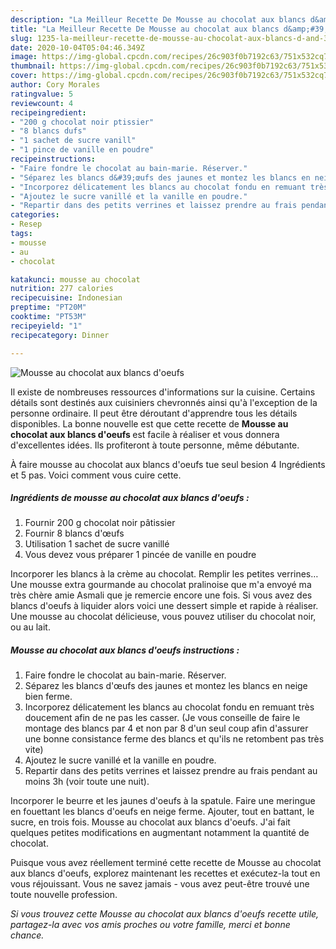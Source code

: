 ```yaml
---
description: "La Meilleur Recette De Mousse au chocolat aux blancs d&amp;#39;oeufs"
title: "La Meilleur Recette De Mousse au chocolat aux blancs d&amp;#39;oeufs"
slug: 1235-la-meilleur-recette-de-mousse-au-chocolat-aux-blancs-d-and-39-oeufs
date: 2020-10-04T05:04:46.349Z
image: https://img-global.cpcdn.com/recipes/26c903f0b7192c63/751x532cq70/mousse-au-chocolat-aux-blancs-doeufs-photo-principale-de-la-recette.jpg
thumbnail: https://img-global.cpcdn.com/recipes/26c903f0b7192c63/751x532cq70/mousse-au-chocolat-aux-blancs-doeufs-photo-principale-de-la-recette.jpg
cover: https://img-global.cpcdn.com/recipes/26c903f0b7192c63/751x532cq70/mousse-au-chocolat-aux-blancs-doeufs-photo-principale-de-la-recette.jpg
author: Cory Morales
ratingvalue: 5
reviewcount: 4
recipeingredient:
- "200 g chocolat noir ptissier"
- "8 blancs dufs"
- "1 sachet de sucre vanill"
- "1 pince de vanille en poudre"
recipeinstructions:
- "Faire fondre le chocolat au bain-marie. Réserver."
- "Séparez les blancs d&#39;œufs des jaunes et montez les blancs en neige bien ferme."
- "Incorporez délicatement les blancs au chocolat fondu en remuant très doucement afin de ne pas les casser. (Je vous conseille de faire le montage des blancs par 4 et non par 8 d&#39;un seul coup afin d&#39;assurer une bonne consistance ferme des blancs et qu&#39;ils ne retombent pas très vite)"
- "Ajoutez le sucre vanillé et la vanille en poudre."
- "Repartir dans des petits verrines et laissez prendre au frais pendant au moins 3h (voir toute une nuit)."
categories:
- Resep
tags:
- mousse
- au
- chocolat

katakunci: mousse au chocolat 
nutrition: 277 calories
recipecuisine: Indonesian
preptime: "PT20M"
cooktime: "PT53M"
recipeyield: "1"
recipecategory: Dinner

---
```



![Mousse au chocolat aux blancs d&#39;oeufs](https://img-global.cpcdn.com/recipes/26c903f0b7192c63/751x532cq70/mousse-au-chocolat-aux-blancs-doeufs-photo-principale-de-la-recette.jpg)

Il existe de nombreuses ressources d'informations sur la cuisine. Certains détails sont destinés aux cuisiniers chevronnés ainsi qu'à l'exception de la personne ordinaire. Il peut être déroutant d'apprendre tous les détails disponibles. La bonne nouvelle est que cette recette de <strong> Mousse au chocolat aux blancs d&#39;oeufs </strong> est facile à réaliser et vous donnera d'excellentes idées. Ils profiteront à toute personne, même débutante.

<!--inarticleads1-->

À faire mousse au chocolat aux blancs d&#39;oeufs tue seul besion 4 Ingrédients et 5 pas. Voici comment vous cuire cette.

##### Ingrédients de mousse au chocolat aux blancs d&#39;oeufs :

1. Fournir 200 g chocolat noir pâtissier
1. Fournir 8 blancs d&#39;œufs
1. Utilisation 1 sachet de sucre vanillé
1. Vous devez vous préparer 1 pincée de vanille en poudre


Incorporer les blancs à la crème au chocolat. Remplir les petites verrines… Une mousse extra gourmande au chocolat pralinoise que m&#39;a envoyé ma très chère amie Asmali que je remercie encore une fois. Si vous avez des blancs d&#39;oeufs à liquider alors voici une dessert simple et rapide à réaliser. Une mousse au chocolat délicieuse, vous pouvez utiliser du chocolat noir, ou au lait. 

<!--inarticleads2-->

##### Mousse au chocolat aux blancs d&#39;oeufs instructions :

1. Faire fondre le chocolat au bain-marie. Réserver.
1. Séparez les blancs d&#39;œufs des jaunes et montez les blancs en neige bien ferme.
1. Incorporez délicatement les blancs au chocolat fondu en remuant très doucement afin de ne pas les casser. (Je vous conseille de faire le montage des blancs par 4 et non par 8 d&#39;un seul coup afin d&#39;assurer une bonne consistance ferme des blancs et qu&#39;ils ne retombent pas très vite)
1. Ajoutez le sucre vanillé et la vanille en poudre.
1. Repartir dans des petits verrines et laissez prendre au frais pendant au moins 3h (voir toute une nuit).


Incorporer le beurre et les jaunes d&#39;oeufs à la spatule. Faire une meringue en fouettant les blancs d&#39;oeufs en neige ferme. Ajouter, tout en battant, le sucre, en trois fois. Mousse au chocolat aux blancs d&#39;oeufs. J&#39;ai fait quelques petites modifications en augmentant notamment la quantité de chocolat. 

<!--inarticleads1-->

<p>
Puisque vous avez réellement terminé cette recette de Mousse au chocolat aux blancs d&#39;oeufs, explorez maintenant les recettes et exécutez-la tout en vous réjouissant. Vous ne savez jamais - vous avez peut-être trouvé une toute nouvelle profession.
</p>

<p>
<i>Si vous trouvez cette Mousse au chocolat aux blancs d&#39;oeufs recette utile, partagez-la avec vos amis proches ou votre famille, merci et bonne chance.</i>
</p>
